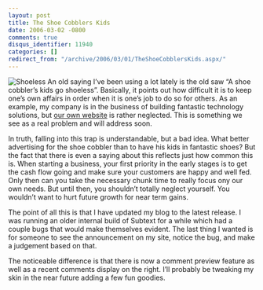 ```yaml
---
layout: post
title: The Shoe Cobblers Kids
date: 2006-03-02 -0800
comments: true
disqus_identifier: 11940
categories: []
redirect_from: "/archive/2006/03/01/TheShoeCobblersKids.aspx/"
---
```


![Shoeless](http://haacked.com/images/shoeless.jpg) An old saying I’ve
been using a lot lately is the old saw “A shoe cobbler’s kids go
shoeless”. Basically, it points out how difficult it is to keep one’s
own affairs in order when it is one’s job to do so for others. As an
example, my company is in the business of building fantastic technology
solutions, but [our own website](http://veloc-it.com/ "VelocIT Website")
is rather neglected. This is something we see as a real problem and will
address soon.

In truth, falling into this trap is understandable, but a bad idea. What
better advertising for the shoe cobbler than to have his kids in
fantastic shoes? But the fact that there is even a saying about this
reflects just how common this is. When starting a business, your first
priority in the early stages is to get the cash flow going and make sure
your customers are happy and well fed. Only then can you take the
necessary chunk time to really focus ony our own needs. But until then,
you shouldn’t totally neglect yourself. You wouldn’t want to hurt future
growth for near term gains.

The point of all this is that I have updated my blog to the latest
release. I was running an older internal build of Subtext for a while
which had a couple bugs that would make themselves evident. The last
thing I wanted is for someone to see the announcement on my site, notice
the bug, and make a judgement based on that.

The noticeable difference is that there is now a comment preview feature
as well as a recent comments display on the right. I’ll probably be
tweaking my skin in the near future adding a few fun goodies.

